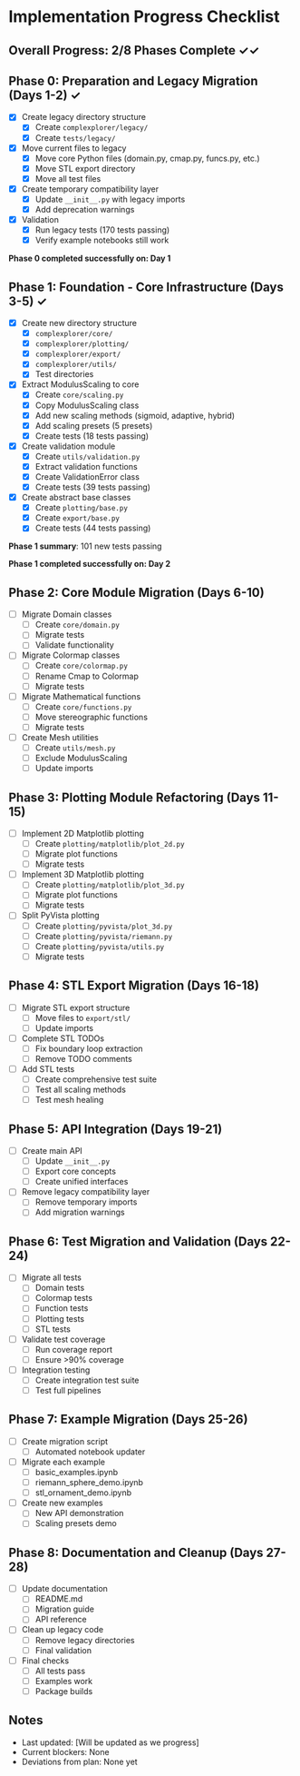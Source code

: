 # Implementation Progress Checklist

## Overall Progress: 2/8 Phases Complete ✓✓

## Phase 0: Preparation and Legacy Migration (Days 1-2) ✓
- [x] Create legacy directory structure
  - [x] Create `complexplorer/legacy/`
  - [x] Create `tests/legacy/`
- [x] Move current files to legacy
  - [x] Move core Python files (domain.py, cmap.py, funcs.py, etc.)
  - [x] Move STL export directory
  - [x] Move all test files
- [x] Create temporary compatibility layer
  - [x] Update `__init__.py` with legacy imports
  - [x] Add deprecation warnings
- [x] Validation
  - [x] Run legacy tests (170 tests passing)
  - [x] Verify example notebooks still work

**Phase 0 completed successfully on: Day 1**

## Phase 1: Foundation - Core Infrastructure (Days 3-5) ✓
- [x] Create new directory structure
  - [x] `complexplorer/core/`
  - [x] `complexplorer/plotting/`
  - [x] `complexplorer/export/`
  - [x] `complexplorer/utils/`
  - [x] Test directories
- [x] Extract ModulusScaling to core
  - [x] Create `core/scaling.py`
  - [x] Copy ModulusScaling class
  - [x] Add new scaling methods (sigmoid, adaptive, hybrid)
  - [x] Add scaling presets (5 presets)
  - [x] Create tests (18 tests passing)
- [x] Create validation module
  - [x] Create `utils/validation.py`
  - [x] Extract validation functions
  - [x] Create ValidationError class
  - [x] Create tests (39 tests passing)
- [x] Create abstract base classes
  - [x] Create `plotting/base.py`
  - [x] Create `export/base.py`
  - [x] Create tests (44 tests passing)

**Phase 1 summary**: 101 new tests passing

**Phase 1 completed successfully on: Day 2**

## Phase 2: Core Module Migration (Days 6-10)
- [ ] Migrate Domain classes
  - [ ] Create `core/domain.py`
  - [ ] Migrate tests
  - [ ] Validate functionality
- [ ] Migrate Colormap classes
  - [ ] Create `core/colormap.py`
  - [ ] Rename Cmap to Colormap
  - [ ] Migrate tests
- [ ] Migrate Mathematical functions
  - [ ] Create `core/functions.py`
  - [ ] Move stereographic functions
  - [ ] Migrate tests
- [ ] Create Mesh utilities
  - [ ] Create `utils/mesh.py`
  - [ ] Exclude ModulusScaling
  - [ ] Update imports

## Phase 3: Plotting Module Refactoring (Days 11-15)
- [ ] Implement 2D Matplotlib plotting
  - [ ] Create `plotting/matplotlib/plot_2d.py`
  - [ ] Migrate plot functions
  - [ ] Migrate tests
- [ ] Implement 3D Matplotlib plotting
  - [ ] Create `plotting/matplotlib/plot_3d.py`
  - [ ] Migrate plot functions
  - [ ] Migrate tests
- [ ] Split PyVista plotting
  - [ ] Create `plotting/pyvista/plot_3d.py`
  - [ ] Create `plotting/pyvista/riemann.py`
  - [ ] Create `plotting/pyvista/utils.py`
  - [ ] Migrate tests

## Phase 4: STL Export Migration (Days 16-18)
- [ ] Migrate STL export structure
  - [ ] Move files to `export/stl/`
  - [ ] Update imports
- [ ] Complete STL TODOs
  - [ ] Fix boundary loop extraction
  - [ ] Remove TODO comments
- [ ] Add STL tests
  - [ ] Create comprehensive test suite
  - [ ] Test all scaling methods
  - [ ] Test mesh healing

## Phase 5: API Integration (Days 19-21)
- [ ] Create main API
  - [ ] Update `__init__.py`
  - [ ] Export core concepts
  - [ ] Create unified interfaces
- [ ] Remove legacy compatibility layer
  - [ ] Remove temporary imports
  - [ ] Add migration warnings

## Phase 6: Test Migration and Validation (Days 22-24)
- [ ] Migrate all tests
  - [ ] Domain tests
  - [ ] Colormap tests
  - [ ] Function tests
  - [ ] Plotting tests
  - [ ] STL tests
- [ ] Validate test coverage
  - [ ] Run coverage report
  - [ ] Ensure >90% coverage
- [ ] Integration testing
  - [ ] Create integration test suite
  - [ ] Test full pipelines

## Phase 7: Example Migration (Days 25-26)
- [ ] Create migration script
  - [ ] Automated notebook updater
- [ ] Migrate each example
  - [ ] basic_examples.ipynb
  - [ ] riemann_sphere_demo.ipynb
  - [ ] stl_ornament_demo.ipynb
- [ ] Create new examples
  - [ ] New API demonstration
  - [ ] Scaling presets demo

## Phase 8: Documentation and Cleanup (Days 27-28)
- [ ] Update documentation
  - [ ] README.md
  - [ ] Migration guide
  - [ ] API reference
- [ ] Clean up legacy code
  - [ ] Remove legacy directories
  - [ ] Final validation
- [ ] Final checks
  - [ ] All tests pass
  - [ ] Examples work
  - [ ] Package builds

## Notes
- Last updated: [Will be updated as we progress]
- Current blockers: None
- Deviations from plan: None yet